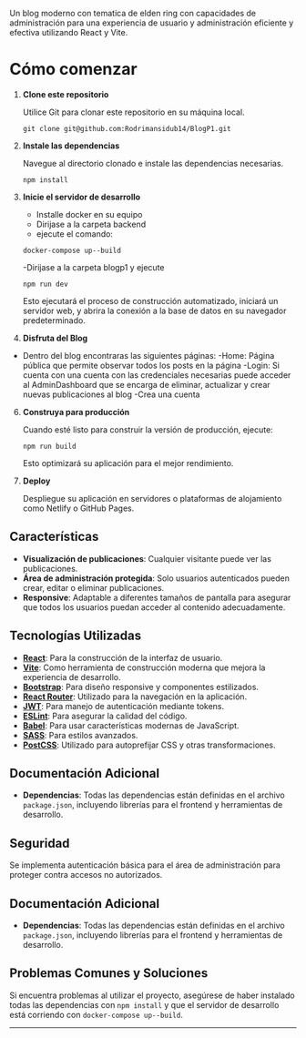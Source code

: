 
Un blog moderno con tematica de elden ring con capacidades de administración para una experiencia de usuario y administración eficiente y efectiva utilizando React y Vite.

# Cómo comenzar

1. **Clone este repositorio**

    Utilice Git para clonar este repositorio en su máquina local.

    ```
    git clone git@github.com:Rodrimansidub14/BlogP1.git
    ```

2. **Instale las dependencias**

    Navegue al directorio clonado e instale las dependencias necesarias.

    ```
    npm install
    ```

3. **Inicie el servidor de desarrollo**
   - Installe docker en su equipo
   - Dirijase a la carpeta backend
   - ejecute el comando:
  
    ```
    docker-compose up--build
    ```
    -Dirijase a la carpeta blogp1 y ejecute 
    ```
    npm run dev
    ```
    Esto ejecutará el proceso de construcción automatizado, iniciará un servidor web, y abrira la conexión a la base de datos en su navegador predeterminado.

   

5. **Disfruta del Blog**
- Dentro del blog encontraras las siguientes páginas:
  -Home: Página pública que permite observar todos los posts en la página
  -Login: Si cuenta con una cuenta con las credenciales necesarias puede acceder al AdminDashboard que se encarga de eliminar, actualizar y crear nuevas publicaciones al blog
  -Crea una cuenta 
6. **Construya para producción**

    Cuando esté listo para construir la versión de producción, ejecute:

    ```
    npm run build
    ```

    Esto optimizará su aplicación para el mejor rendimiento.

7. **Deploy**

    Despliegue su aplicación en servidores o plataformas de alojamiento como Netlify o GitHub Pages.

## Características

- **Visualización de publicaciones**: Cualquier visitante puede ver las publicaciones.
- **Área de administración protegida**: Solo usuarios autenticados pueden crear, editar o eliminar publicaciones.
- **Responsive**: Adaptable a diferentes tamaños de pantalla para asegurar que todos los usuarios puedan acceder al contenido adecuadamente.
## Tecnologías Utilizadas

- **[React](https://reactjs.org/)**: Para la construcción de la interfaz de usuario.
- **[Vite](https://vitejs.dev/)**: Como herramienta de construcción moderna que mejora la experiencia de desarrollo.
- **[Bootstrap](https://getbootstrap.com/)**: Para diseño responsive y componentes estilizados.
- **[React Router](https://reactrouter.com/)**: Utilizado para la navegación en la aplicación.
- **[JWT](https://jwt.io/)**: Para manejo de autenticación mediante tokens.
- **[ESLint](https://eslint.org/)**: Para asegurar la calidad del código.
- **[Babel](https://babeljs.io/)**: Para usar características modernas de JavaScript.
- **[SASS](https://sass-lang.com/)**: Para estilos avanzados.
- **[PostCSS](https://postcss.org/)**: Utilizado para autoprefijar CSS y otras transformaciones.

## Documentación Adicional

- **Dependencias**: Todas las dependencias están definidas en el archivo `package.json`, incluyendo librerías para el frontend y herramientas de desarrollo.

## Seguridad

Se implementa autenticación básica para el área de administración para proteger contra accesos no autorizados.

## Documentación Adicional

- **Dependencias**: Todas las dependencias están definidas en el archivo `package.json`, incluyendo librerías para el frontend y herramientas de desarrollo.

## Problemas Comunes y Soluciones

Si encuentra problemas al utilizar el proyecto, asegúrese de haber instalado todas las dependencias con `npm install` y que el servidor de desarrollo está corriendo con `docker-compose up--build`.

---


